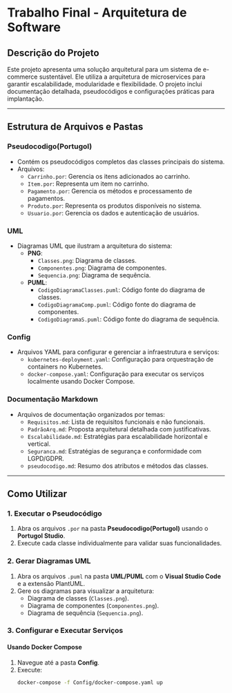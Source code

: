 # Trabalho Final - Arquitetura de Software

## Descrição do Projeto
Este projeto apresenta uma solução arquitetural para um sistema de e-commerce sustentável. Ele utiliza a arquitetura de microservices para garantir escalabilidade, modularidade e flexibilidade. O projeto inclui documentação detalhada, pseudocódigos e configurações práticas para implantação.

---

## Estrutura de Arquivos e Pastas

### **Pseudocodigo(Portugol)**
- Contém os pseudocódigos completos das classes principais do sistema.
- Arquivos:
  - `Carrinho.por`: Gerencia os itens adicionados ao carrinho.
  - `Item.por`: Representa um item no carrinho.
  - `Pagamento.por`: Gerencia os métodos e processamento de pagamentos.
  - `Produto.por`: Representa os produtos disponíveis no sistema.
  - `Usuario.por`: Gerencia os dados e autenticação de usuários.

### **UML**
- Diagramas UML que ilustram a arquitetura do sistema:
  - **PNG**:
    - `Classes.png`: Diagrama de classes.
    - `Componentes.png`: Diagrama de componentes.
    - `Sequencia.png`: Diagrama de sequência.
  - **PUML**:
    - `CodigoDiagramaClasses.puml`: Código fonte do diagrama de classes.
    - `CodigoDiagramaComp.puml`: Código fonte do diagrama de componentes.
    - `CodigoDiagramaS.puml`: Código fonte do diagrama de sequência.

### **Config**
- Arquivos YAML para configurar e gerenciar a infraestrutura e serviços:
  - `kubernetes-deployment.yaml`: Configuração para orquestração de containers no Kubernetes.
  - `docker-compose.yaml`: Configuração para executar os serviços localmente usando Docker Compose.

### **Documentação Markdown**
- Arquivos de documentação organizados por temas:
  - `Requisitos.md`: Lista de requisitos funcionais e não funcionais.
  - `PadrãoArq.md`: Proposta arquitetural detalhada com justificativas.
  - `Escalabilidade.md`: Estratégias para escalabilidade horizontal e vertical.
  - `Seguranca.md`: Estratégias de segurança e conformidade com LGPD/GDPR.
  - `pseudocodigo.md`: Resumo dos atributos e métodos das classes.

---

## Como Utilizar

### **1. Executar o Pseudocódigo**
1. Abra os arquivos `.por` na pasta **Pseudocodigo(Portugol)** usando o **Portugol Studio**.
2. Execute cada classe individualmente para validar suas funcionalidades.

### **2. Gerar Diagramas UML**
1. Abra os arquivos `.puml` na pasta **UML/PUML** com o **Visual Studio Code** e a extensão PlantUML.
2. Gere os diagramas para visualizar a arquitetura:
   - Diagrama de classes (`Classes.png`).
   - Diagrama de componentes (`Componentes.png`).
   - Diagrama de sequência (`Sequencia.png`).

### **3. Configurar e Executar Serviços**
#### **Usando Docker Compose**
1. Navegue até a pasta **Config**.
2. Execute:
   ```bash
   docker-compose -f Config/docker-compose.yaml up
